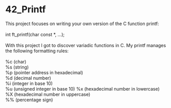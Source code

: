 # 42_Printf
This project focuses on writing your own version of the C function printf:<br>
<br>
int ft_printf(char const *, ...);
<br>
<br>
With this project I got to discover variadic functions in C. My printf manages the following formatting rules:<br>
<br>
%c (char)<br>
%s (string)<br>
%p (pointer address in hexadecimal)<br>
%d (decimal number)<br>
%i (integer in base 10)<br>
%u (unsigned integer in base 10)
%x (hexadecimal number in lowercase)<br>
%X (hexadecimal number in uppercase)<br>
%% (percentage sign)<br>
<br>


